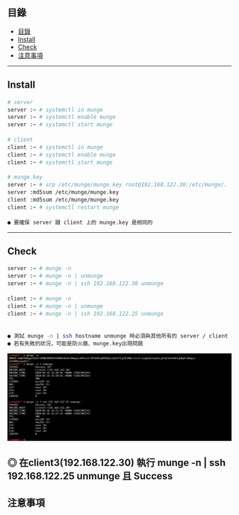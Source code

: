 ## 目錄
* [目錄](#目錄)
* [Install](#Install)
* [Check](#Check)
* [注意事項](#注意事項)
---

## Install

```bash
# server
server :~ # systemctl in munge
server :~ # systemctl enable munge
server :~ # systemctl start munge

# client
client :~ # systemctl in munge
client :~ # systemctl enable munge
client :~ # systemctl start munge

# munge.key
server :~ # scp /etc/munge/munge.key root@192.168.122.30:/etc/munge/.  # 需要將key複製到每台client上!
server :md5sum /etc/munge/munge.key
client :md5sum /etc/munge/munge.key
client :~ # systemctl restart munge

● 要確保 server 跟 client 上的 munge.key 是相同的
```
---

## Check

```bash
server :~ # munge -n
server :~ # munge -n | unmunge
server :~ # munge -n | ssh 192.168.122.30 unmunge

client :~ # munge -n
client :~ # munge -n | unmunge
client :~ # munge -n | ssh 192.168.122.25 unmunge


● 測試 munge -n | ssh hostname unmunge 時必須與其他所有的 server / client 都 Success
● 若有失敗的狀況，可能是防火牆、munge.key出現問題
```

![image](https://github.com/HongScarlet/homework/blob/master/SUSE15%20cluster/img/munge/12-2-1.png)  

◎ 在client3(192.168.122.30) 執行 munge -n | ssh 192.168.122.25 unmunge 且 Success  
---

## 注意事項


